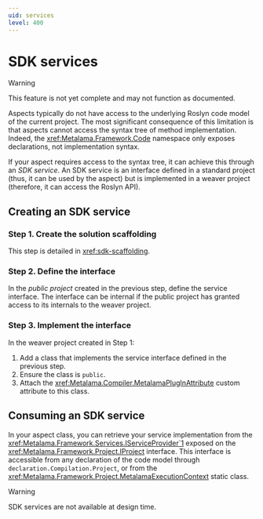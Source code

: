 ```yaml
---
uid: services
level: 400
---
```


# SDK services

> [!WARNING]
> This feature is not yet complete and may not function as documented.

Aspects typically do not have access to the underlying Roslyn code model of the current project. The most significant consequence of this limitation is that aspects cannot access the syntax tree of method implementation. Indeed, the <xref:Metalama.Framework.Code> namespace only exposes declarations, not implementation syntax.

If your aspect requires access to the syntax tree, it can achieve this through an _SDK service_. An SDK service is an interface defined in a standard project (thus, it can be used by the aspect) but is implemented in a weaver project (therefore, it can access the Roslyn API).

## Creating an SDK service

### Step 1. Create the solution scaffolding

This step is detailed in <xref:sdk-scaffolding>.

### Step 2. Define the interface

In the _public project_ created in the previous step, define the service interface. The interface can be internal if the public project has granted access to its internals to the weaver project.

### Step 3. Implement the interface

In the weaver project created in Step 1:

1. Add a class that implements the service interface defined in the previous step.
2. Ensure the class is `public`.
3. Attach the <xref:Metalama.Compiler.MetalamaPlugInAttribute> custom attribute to this class.

[comment]: # (TODO: example)

## Consuming an SDK service

In your aspect class, you can retrieve your service implementation from the <xref:Metalama.Framework.Services.IServiceProvider`1> exposed on the <xref:Metalama.Framework.Project.IProject> interface. This interface is accessible from any declaration of the code model through `declaration.Compilation.Project`, or from the <xref:Metalama.Framework.Project.MetalamaExecutionContext> static class.

> [!WARNING]
> SDK services are not available at design time.


